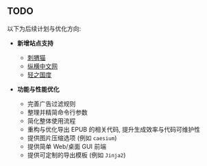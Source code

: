 ## TODO

以下为后续计划与优化方向:

- **新增站点支持**
  - [刺猬猫](https://www.ciweimao.com/)
  - [纵横中文网](https://www.zongheng.com/)
  - [轻之国度](https://www.lightnovel.fun)

- **功能与性能优化**
  - 完善广告过滤规则
  - 整理并精简命令行参数
  - 简化整体使用流程
  - 重构与优化导出 EPUB 的相关代码, 提升生成效率与代码可维护性
  - 提供图片压缩选项 (例如 `caesium`)
  - 提供简单 Web/桌面 GUI 前端
  - 提供可定制的导出模板 (例如 `Jinja2`)
